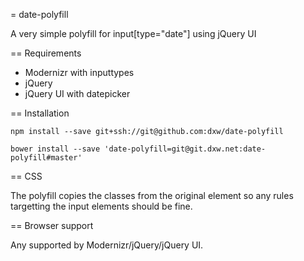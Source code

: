 = date-polyfill

A very simple polyfill for input[type="date"] using jQuery UI

== Requirements

- Modernizr with inputtypes
- jQuery
- jQuery UI with datepicker

== Installation

    npm install --save git+ssh://git@github.com:dxw/date-polyfill

    bower install --save 'date-polyfill=git@git.dxw.net:date-polyfill#master'

== CSS

The polyfill copies the classes from the original element so any rules targetting the input elements should be fine.

== Browser support

Any supported by Modernizr/jQuery/jQuery UI.
